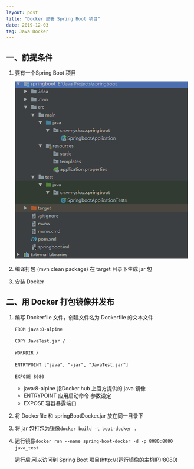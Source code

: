 ```yaml
---
layout: post
title: "Docker 部署 Spring Boot 项目"
date: 2019-12-03
tag: Java Docker
---
```


## 一、前提条件

1. 要有一个Spring Boot 项目

	![项目目录结构](\images\posts\Dock部署SpringBoot项目\项目目录结构.png)

2. 编译打包 (mvn clean package) 在 target 目录下生成 jar 包

3. 安装 Docker 



## 二、用 Docker 打包镜像并发布

1. 编写 Dockerfile 文件，创建文件名为 Dockerfile 的文本文件

	```
	FROM java:8-alpine
	
	COPY JavaTest.jar /
	
	WORKDIR /
	
	ENTRYPOINT ["java", "-jar", "JavaTest.jar"]
	
	EXPOSE 8080
	```

	* java:8-alpine  指Docker hub 上官方提供的 java 镜像
	* ENTRYPOINT 应用启动命令 参数设定
	* EXPOSE 容器暴露端口

2. 将 Dockerfile 和 springBootDocker.jar 放在同一目录下

3. 将 jar 包打包为镜像`docker build -t boot-docker .`

4. 运行镜像`docker run --name spring-boot-docker -d -p 8080:8080 java_test`

	运行后,可以访问到 Spring Boot 项目(http://{运行镜像的主机IP}:8080)

	
